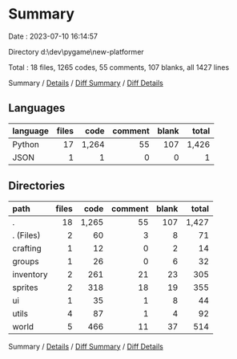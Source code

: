 # Summary

Date : 2023-07-10 16:14:57

Directory d:\\dev\\pygame\\new-platformer

Total : 18 files,  1265 codes, 55 comments, 107 blanks, all 1427 lines

Summary / [Details](details.md) / [Diff Summary](diff.md) / [Diff Details](diff-details.md)

## Languages
| language | files | code | comment | blank | total |
| :--- | ---: | ---: | ---: | ---: | ---: |
| Python | 17 | 1,264 | 55 | 107 | 1,426 |
| JSON | 1 | 1 | 0 | 0 | 1 |

## Directories
| path | files | code | comment | blank | total |
| :--- | ---: | ---: | ---: | ---: | ---: |
| . | 18 | 1,265 | 55 | 107 | 1,427 |
| . (Files) | 2 | 60 | 3 | 8 | 71 |
| crafting | 1 | 12 | 0 | 2 | 14 |
| groups | 1 | 26 | 0 | 6 | 32 |
| inventory | 2 | 261 | 21 | 23 | 305 |
| sprites | 2 | 318 | 18 | 19 | 355 |
| ui | 1 | 35 | 1 | 8 | 44 |
| utils | 4 | 87 | 1 | 4 | 92 |
| world | 5 | 466 | 11 | 37 | 514 |

Summary / [Details](details.md) / [Diff Summary](diff.md) / [Diff Details](diff-details.md)